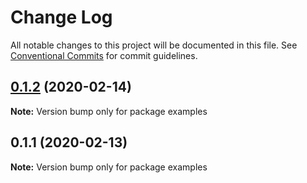 # Change Log

All notable changes to this project will be documented in this file.
See [Conventional Commits](https://conventionalcommits.org) for commit guidelines.

## [0.1.2](https://github.com/loopmode/markdown/compare/examples@0.1.1...examples@0.1.2) (2020-02-14)

**Note:** Version bump only for package examples





## 0.1.1 (2020-02-13)

**Note:** Version bump only for package examples
